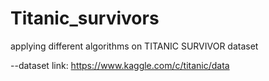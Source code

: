 # Titanic_survivors
applying different algorithms on TITANIC SURVIVOR dataset

--dataset link: https://www.kaggle.com/c/titanic/data
